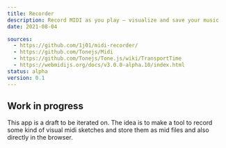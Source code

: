 ```yaml
---
title: Recorder
description: Record MIDI as you play – visualize and save your music
date: 2021-08-04

sources:
  - https://github.com/1j01/midi-recorder/
  - https://github.com/Tonejs/Midi
  - https://github.com/Tonejs/Tone.js/wiki/TransportTime
  - https://webmidijs.org/docs/v3.0.0-alpha.10/index.html
status: alpha
version: 0.1
---
```


<script setup>
import midiRecorder from './recorder.vue'
</script>

<client-only>
  <midi-recorder />
</client-only>

## Work in progress

This app is a draft to be iterated on. The idea is to make a tool to record some kind of visual midi sketches and store them as mid files and also directly in the browser.
